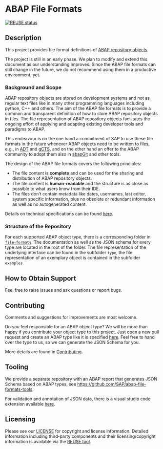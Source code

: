 # ABAP File Formats
<!-- markdown-link-check-disable-next-line -->
[![REUSE status](https://api.reuse.software/badge/github.com/SAP/abap-file-formats)](https://api.reuse.software/info/github.com/SAP/abap-file-formats)

## Description

This project provides file format definitions of [ABAP repository objects][1].

The project is still in an early phase. We plan to modify and extend this document as our understanding improves. Since the ABAP file formats can still change in the future, we do not recommend using them in a productive environment, yet.

### Background and Scope

ABAP repository objects are stored on development systems and not as regular text files like in many other programming languages including python, C++ and others.
The aim of the ABAP file formats is to provide a common and transparent definition of how to store ABAP repository objects in files.
The file representation of ABAP repository objects facilitates the ongoing effort of applying and adapting existing developer tools and paradigms to ABAP.

This endeavour is on the one hand a commitment of SAP to use these file formats in the future whenever ABAP objects need to be written to files,
e.g., in [ADT](https://tools.hana.ondemand.com/#abap) and [gCTS](https://blogs.sap.com/2019/11/14/gcts-is-here/),
and on the other hand an offer to the ABAP community to adopt them also in [abapGit](https://abapgit.org/) and other tools.

The design of the ABAP file formats covers the following principles:
* The file content is **complete** and can be used for the sharing and distribution of ABAP repository objects.
* The file content is **human-readable** and the structure is as close as possible to what users know from their IDE.
* The files don't contain metadata like dates, usernames, last editor, system specific information, plus no obsolete or redundant information as well as no autogenerated content.

Details on technical specifications can be found [here](./docs/specification.md).

### Structure of the Repository
For each supported ABAP object type, there is a corresponding folder in [`file-formats`](./file-formats). The documentation as well as the JSON schema for every type are located in the root of the folder. The file representation of the underlying interface can be found in the subfolder `type`, the file representation of an exemplary object is contained in the subfolder `examples`.


## How to Obtain Support

Feel free to raise issues and ask questions or report bugs.

## Contributing

Comments and suggestions for improvements are most welcome.

Do you feel responsible for an ABAP object type?
We will be more than happy if you contribute your object type to this project.
Just open a new pull request and create an ABAP type like it is specified [here](./docs/json.md#writing-json-schema-with-abap-types).
Feel free to hand over the type to us, so we can generate the JSON Schema for you.

More details are found in [Contributing](./CONTRIBUTING.md).

## Tooling

We provide a separate repository with an ABAP report that generates JSON Schema based on ABAP types, see https://github.com/SAP/abap-file-formats-tools.

For validation and annotation of JSON data, there is a visual studio code extension available [here](https://marketplace.visualstudio.com/items?itemName=larshp.vscode-abap-file-formats).

## Licensing

<!-- markdown-link-check-disable-next-line -->
Please see our [LICENSE](LICENSE) for copyright and license information. Detailed information including third-party components and their licensing/copyright information is available via the [REUSE tool](https://api.reuse.software/info/github.com/SAP/abap-file-formats).

[1]: ./docs/glossary.md#abap-repository-object
